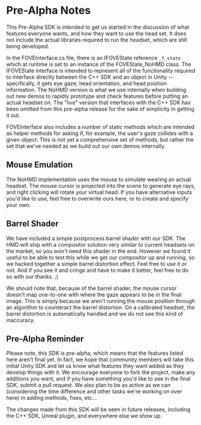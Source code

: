 # Pre-Alpha Notes #

This Pre-Alpha SDK is intended to get us started in the discussion of what features everyone wants, and how they want to use the head set. It does not include the actual libraries required to run the headset, which are still being developed.

In the FOVEInterface.cs file, there is an IFOVEState reference `_f_state` which at runtime is set to an instance of the FOVEState_NoHMD class. The IFOVEState interface is intended to represent all of the functionality required to interface directly between the C++ SDK and an object in Unity -- specifically, it gets eye gaze, head orientation, and head position information. The NoHMD version is what we use internally when building out new demos to rapidly prototype and check features before putting an actual headset on. The "live" version that interfaces with the C++ SDK has been omitted from this pre-alpha release for the sake of simplicity in getting it out.

FOVEInterface also includes a number of static methods which are intended as helper methods for asking if, for example, the user's gaze collides with a given object. This is not yet a comprehensive set of methods, but rather the set that we've needed as we build out our own demos internally.

## Mouse Emulation ##

The NoHMD implementation uses the mouse to simulate wearing an actual headset. The mouse cursor is projected into the scene to generate eye rays, and right clicking will rotate your virtual head. If you have alternative inputs you'd like to use, feel free to overwrite ours here, or to create and specify your own.

## Barrel Shader ##

We have included a simple postprocess barrel shader with our SDK. The HMD will ship with a compositor solution very similar to current headsets on the market, so you won't need this shader in the end. However we found it useful to be able to test this while we get our compositor up and running, so we hacked together a simple barrel distortion effect. Feel free to use it or not. And if you see it and cringe and have to make it better, feel free to do so with our thanks. ;)

We should note that, because of the barrel shader, the mouse cursor doesn't map one-to-one with where the gaze appears to be in the final image. This is simply because we aren't running the mouse position through an algorithm to counteract the barrel distortion. On a calibrated headset, the barrel distortion is automatically handled and we do not see this kind of inaccuracy.

## Pre-Alpha Reminder ##

Please note, this SDK is pre-alpha, which means that the features listed here aren't final yet. In fact, we hope that community members will take this initial Unity SDK and let us know what features they want added as they develop things with it. We encourage everyone to fork the project, make any additions you want, and if you have something you'd like to see in the final SDK, submit a pull request. We also plan to be as active as we can (considering the time difference and other tasks we're working on over here) in adding methods, fixes, etc...

The changes made from this SDK will be seen in future releases, including the C++ SDK, Unreal plugin, and everywhere else we show up.